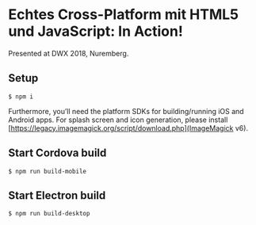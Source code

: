 # Echtes Cross-Platform mit HTML5 und JavaScript: In Action!

Presented at DWX 2018, Nuremberg.

## Setup

```
$ npm i
```

Furthermore, you’ll need the platform SDKs for building/running iOS and Android apps. For splash screen and icon generation, please install [https://legacy.imagemagick.org/script/download.php](ImageMagick v6).

## Start Cordova build

```
$ npm run build-mobile
```

## Start Electron build

```
$ npm run build-desktop
```
